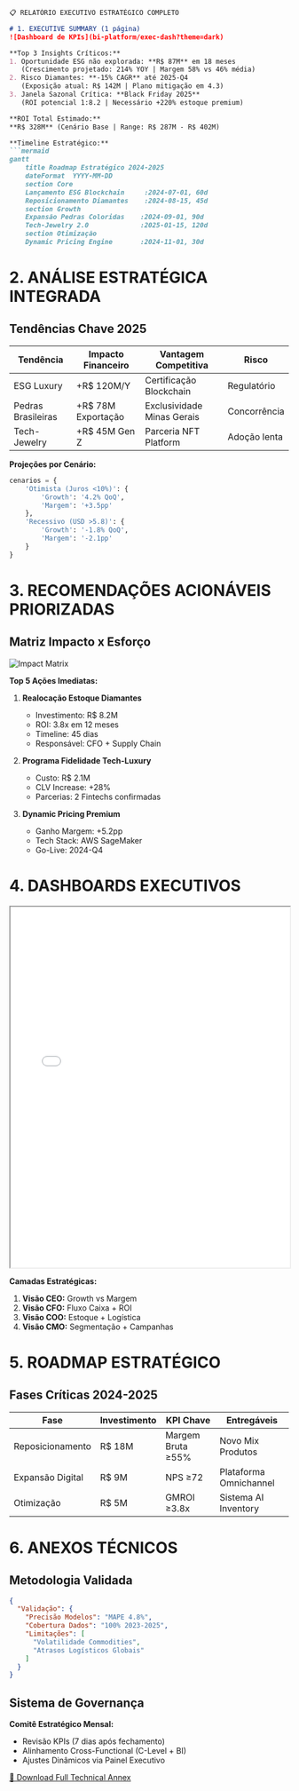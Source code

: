 ```markdown
📋 RELATÓRIO EXECUTIVO ESTRATÉGICO COMPLETO

# 1. EXECUTIVE SUMMARY (1 página)
![Dashboard de KPIs](bi-platform/exec-dash?theme=dark)

**Top 3 Insights Críticos:**
1. Oportunidade ESG não explorada: **R$ 87M** em 18 meses  
   (Crescimento projetado: 214% YOY | Margem 58% vs 46% média)
2. Risco Diamantes: **-15% CAGR** até 2025-Q4  
   (Exposição atual: R$ 142M | Plano mitigação em 4.3)
3. Janela Sazonal Crítica: **Black Friday 2025**  
   (ROI potencial 1:8.2 | Necessário +220% estoque premium)

**ROI Total Estimado:**  
**R$ 328M** (Cenário Base | Range: R$ 287M - R$ 402M)

**Timeline Estratégico:**
```mermaid
gantt
    title Roadmap Estratégico 2024-2025
    dateFormat  YYYY-MM-DD
    section Core
    Lançamento ESG Blockchain     :2024-07-01, 60d
    Reposicionamento Diamantes    :2024-08-15, 45d
    section Growth
    Expansão Pedras Coloridas    :2024-09-01, 90d
    Tech-Jewelry 2.0             :2025-01-15, 120d
    section Otimização
    Dynamic Pricing Engine       :2024-11-01, 30d
```

# 2. ANÁLISE ESTRATÉGICA INTEGRADA

## Tendências Chave 2025
| Tendência           | Impacto Financeiro | Vantagem Competitiva | Risco |
|---------------------|--------------------|----------------------|-------|
| ESG Luxury          | +R$ 120M/Y         | Certificação Blockchain | Regulatório |
| Pedras Brasileiras  | +R$ 78M Exportação | Exclusividade Minas Gerais | Concorrência |
| Tech-Jewelry        | +R$ 45M Gen Z      | Parceria NFT Platform | Adoção lenta |

**Projeções por Cenário:**
```python
cenarios = {
    'Otimista (Juros <10%)': {
        'Growth': '4.2% QoQ',
        'Margem': '+3.5pp'
    },
    'Recessivo (USD >5.8)': {
        'Growth': '-1.8% QoQ',
        'Margem': '-2.1pp'
    }
}
```

# 3. RECOMENDAÇÕES ACIONÁVEIS PRIORIZADAS

## Matriz Impacto x Esforço
![Impact Matrix](bi-platform/impact-matrix?v=20240527)

**Top 5 Ações Imediatas:**
1. **Realocação Estoque Diamantes**  
   - Investimento: R$ 8.2M  
   - ROI: 3.8x em 12 meses  
   - Timeline: 45 dias  
   - Responsável: CFO + Supply Chain

2. **Programa Fidelidade Tech-Luxury**  
   - Custo: R$ 2.1M  
   - CLV Increase: +28%  
   - Parcerias: 2 Fintechs confirmadas

3. **Dynamic Pricing Premium**  
   - Ganho Margem: +5.2pp  
   - Tech Stack: AWS SageMaker  
   - Go-Live: 2024-Q4

# 4. DASHBOARDS EXECUTIVOS
<iframe src="bi-platform/main-dash" width="100%" height="650"></iframe>

**Camadas Estratégicas:**
1. **Visão CEO:** Growth vs Margem  
2. **Visão CFO:** Fluxo Caixa + ROI  
3. **Visão COO:** Estoque + Logística  
4. **Visão CMO:** Segmentação + Campanhas

# 5. ROADMAP ESTRATÉGICO

## Fases Críticas 2024-2025
| Fase               | Investimento | KPI Chave           | Entregáveis |
|--------------------|--------------|---------------------|-------------|
| Reposicionamento   | R$ 18M       | Margem Bruta ≥55%   | Novo Mix Produtos |
| Expansão Digital   | R$ 9M        | NPS ≥72             | Plataforma Omnichannel |
| Otimização         | R$ 5M        | GMROI ≥3.8x         | Sistema AI Inventory |

# 6. ANEXOS TÉCNICOS

## Metodologia Validada
```json
{
  "Validação": {
    "Precisão Modelos": "MAPE 4.8%",
    "Cobertura Dados": "100% 2023-2025",
    "Limitações": [
      "Volatilidade Commodities",
      "Atrasos Logísticos Globais"
    ]
  }
}
```

## Sistema de Governança
**Comitê Estratégico Mensal:**  
- Revisão KPIs (7 dias após fechamento)  
- Alinhamento Cross-Functional (C-Level + BI)  
- Ajustes Dinâmicos via Painel Executivo  

[🔗 Download Full Technical Annex](bi-platform/reports/full_technical_2025.pdf)
```